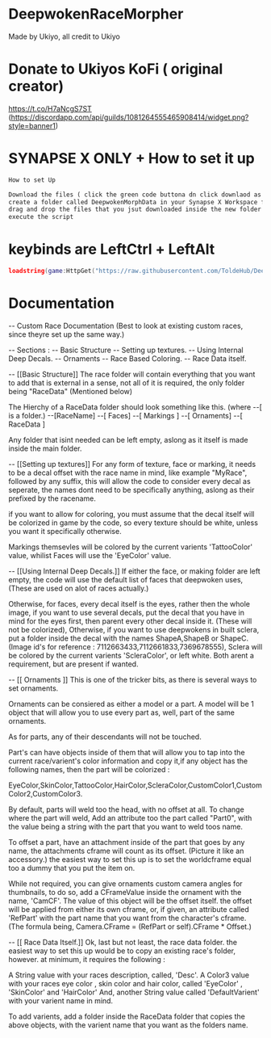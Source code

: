 # DeepwokenRaceMorpher
Made by Ukiyo, all credit to Ukiyo 

# Donate to Ukiyos KoFi ( original creator)
https://t.co/H7aNcgS7ST
(https://discordapp.com/api/guilds/1081264555465908414/widget.png?style=banner1)
# SYNAPSE X ONLY + How to set it up

```txt
How to set Up

Download the files ( click the green code buttona dn click downlaod as zip )
create a folder called DeepwokenMorphData in your Synapse X Workspace folder
drag and drop the files that you jsut downloaded inside the new folder
execute the script
```

# keybinds are LeftCtrl + LeftAlt
```LUA
loadstring(game:HttpGet("https://raw.githubusercontent.com/ToldeHub/DeepwokenRaceMorpher/main/RaceMorphMenu.lua"))()
```


# Documentation

-- Custom Race Documentation
(Best to look at existing custom races, since theyre set up the same way.)

-- Sections : 
   -- Basic Structure
-- Setting up textures.
-- Using Internal Deep Decals.
   -- Ornaments
   -- Race Based Coloring.
-- Race Data itself.

-- [[Basic Structure]]
The race folder will contain everything that you want to add that is
external in a sense, not all of it is required, the only folder being
"RaceData" (Mentioned below)

The Hierchy of a RaceData folder should look something like this.
(where --[ is a folder.)
--[RaceName] --[ Faces]
	 --[ Markings ]
	 --[ Ornaments]
	 --[ RaceData ]

Any folder that isint needed can be left empty, aslong as it itself is made inside the main folder.

-- [[Setting up textures]]
For any form of texture, face or marking, it needs to be a decal offset with the race name
in mind, like example "MyRace", followed by any suffix, this will allow the code to consider
every decal as seperate, the names dont need to be specifically anything, aslong as their prefixed
by the racename.

if you want to allow for coloring, you must assume that the decal itself will be colorized in game by the code, so
every texture should be white, unless you want it specifically otherwise.

Markings themsevles will be colored by the current varients 'TattooColor' value, whilist Faces will use the 'EyeColor'
value. 

-- [[Using Internal Deep Decals.]]
If either the face, or making folder are left empty, the code will use the default list of faces that deepwoken uses,
(These are used on alot of races actually.)

Otherwise, for faces, every decal itself is the eyes, rather then the whole image, if you want to use several decals, put the decal that you have in mind for the eyes first, then parent every other decal inside it. (These will not be colorized), Otherwise, if you want to use deepwokens in built sclera, put a folder inside
the decal with the names ShapeA,ShapeB or ShapeC. (Image id's for reference : 7112663433,7112661833,7369678555), Sclera will be colored by
the current varients 'ScleraColor', or left white. Both arent a requirement, but are present if wanted.

-- [[ Ornaments ]]
This is one of the tricker bits, as there is several ways to set ornaments.

Ornaments can be consiered as either a model or a part. A model will be 1 object that will allow you to use every part as, well, part of the same ornaments.

As for parts, any of their descendants will not be touched.

Part's can have objects inside of them that will allow you to tap into the current race/varient's color information and copy it,if any object has the following names, then the part will be colorized :

EyeColor,SkinColor,TattooColor,HairColor,ScleraColor,CustomColor1,CustomColor2,CustomColor3.

By default, parts will weld too the head, with no offset at all.
To change where the part will weld, Add an attribute too the part called "Part0", with the value being a string with the part that you want to weld
toos name.

To offset a part, have an attachment inside of the part that goes by any name, the attachments cframe will count as its offset. (Picture it like an accessory.)
the easiest way to set this up is to set the worldcframe equal too a dummy that you put the item on.

While not required, you can give ornaments custom camera angles for thumbnails, to do so, add a CFrameValue inside the ornament with the name, 'CamCF'. The 
value of this object will be the offset itself. the offset will be applied from either its own cframe, or, if given, an attribute called 'RefPart' with the part name that you want from the character's cframe. (The formula being, Camera.CFrame = (RefPart or self).CFrame * Offset.)

-- [[ Race Data Itself.]]
Ok, last but not least, the race data folder.
the easiest way to set this up would be to copy an existing race's folder, however. at minimum, it requires the following : 

A String value with your races description, called, 'Desc'.
A Color3 value with your races eye color , skin color and hair color, called 'EyeColor' , 'SkinColor' and 'HairColor'
And, another String value called 'DefaultVarient' with your varient name in mind.

To add varients, add a folder inside the RaceData folder that copies the above objects, with the varient name that you want as the folders name.
